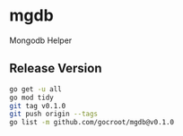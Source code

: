 # mgdb
Mongodb Helper


## Release Version
```sh
go get -u all
go mod tidy
git tag v0.1.0
git push origin --tags
go list -m github.com/gocroot/mgdb@v0.1.0
```
